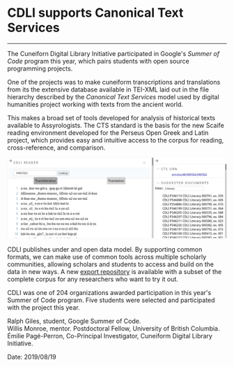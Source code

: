 # CDLI supports Canonical Text Services
---

The Cuneiforn Digital Library Initiative participated in Google's
*Summer of Code* program this year, which pairs students with
open source programming projects.

One of the projects was to make cuneiform transcriptions and
translations from its the extensive database available in
TEI-XML laid out in the file hierarchy described by the
*Canonical Text Services* model used by digital humanities
project working with texts from the ancient world.

This makes a broad set of tools developed for analysis of
historical texts available to Assyrologists.
The CTS standard is the basis for the new Scaife reading
environment developed for the Perseus Open Greek and Latin project,
which provides easy and intuitive access to the corpus
for reading, cross-reference, and comparison.

![Cuneiform text displayed in the Scaife reading environment](Reader_20180915.jpeg "CDLI text in Scaife!")

CDLI publishes under and open data model. By supporting common
formats, we can make use of common tools across multiple scholarly
communities, allowing scholars and students to access and build on
the data in new ways. A new
[export repository](https://github.com/cdli-gh/cdli-cts/)
is available with a subset of the complete corpus for any researchers
who want to try it out.

CDLI was one of 204 organizations awarded participation in this
year's Summer of Code program. Five students were selected and
participated with the project this year.

Ralph Giles, student, Google Summer of Code.  
Willis Monroe, mentor. Postdoctoral Fellow, University of British Columbia.  
Émilie Pagé-Perron, Co-Principal Investigator, Cuneiform Digital Library Initiative.

Date: 
2019/08/19
